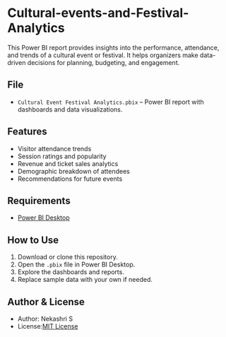 # Cultural-events-and-Festival-Analytics
This Power BI report provides insights into the performance, attendance, and trends of a cultural event or festival. It helps organizers make data-driven decisions for planning, budgeting, and engagement.

##  File

- `Cultural Event Festival Analytics.pbix` – Power BI report with dashboards and data visualizations.

##  Features

- Visitor attendance trends
- Session ratings and popularity
- Revenue and ticket sales analytics
- Demographic breakdown of attendees
- Recommendations for future events

## Requirements

- [Power BI Desktop](https://powerbi.microsoft.com/desktop/)

## How to Use

1. Download or clone this repository.
2. Open the `.pbix` file in Power BI Desktop.
3. Explore the dashboards and reports.
4. Replace sample data with your own if needed.

## Author & License

- Author: Nekashri S
- License:[MIT License](LICENSE)
